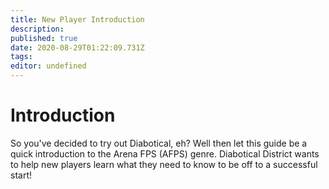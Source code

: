 ```yaml
---
title: New Player Introduction
description: 
published: true
date: 2020-08-29T01:22:09.731Z
tags: 
editor: undefined
---
```


# Introduction

So you've decided to try out Diabotical, eh? Well then let this guide be a quick introduction to the Arena FPS (AFPS) genre. Diabotical District wants to help new players learn what they need to know to be off to a successful start!
